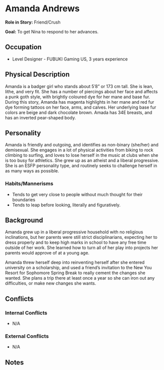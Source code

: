 # Amanda Andrews

**Role in Story:** Friend/Crush

**Goal:** To get Nina to respond to her advances.

## Occupation

+ Level Designer - FUBUKI Gaming US, 3 years experience

## Physical Description

Amanda is a badger girl who stands about 5’8” or 173 cm tall. She is lean, lithe, and very fit. She has a number of piercings about her face and affects a punk goth style, with brightly coloured dye for her mane and base fur. During this story, Amanda has magenta highlights in her mane and red fur dye forming tattoos on her face, arms, and calves. Her underlying base fur colors are beige and dark chocolate brown. Amada has 34E breasts, and has an inverted pear-shaped body.

## Personality

Amanda is friendly and outgoing, and identifies as non-binary (she/her) and demisexual. She engages in a lot of physical activities from biking to rock climbing to surfing, and loves to lose herself in the music at clubs when she is too busy for athletics. She grew up as an atheist and a liberal progressive. She is an ESFP personality type, and routinely seeks to challenge herself in as many ways as possible.

### Habits/Mannerisms

+ Tends to get very close to people without much thought for their boundaries
+ Tends to leap before looking, literally and figuratively.

## Background

Amanda grew up in a liberal progressive household with no religious inclinations, but her parents were still strict disciplinarians, expecting her to dress properly and to keep high marks in school to have any free time outside of her work. She learned how to turn all of her play into projects her parents would approve of at a young age.

Amanda threw herself deep into reinventing herself after she entered university on a scholarship, and used a friend’s invitation to the New You Resort for Sophomore Spring Break to really cement the changes she wanted. She plans a trip there at least once a year so she can iron out any difficulties, or make new changes she wants.

## Conflicts

### Internal Conflicts

+ N/A

### External Conflicts

+ N/A

## Notes
